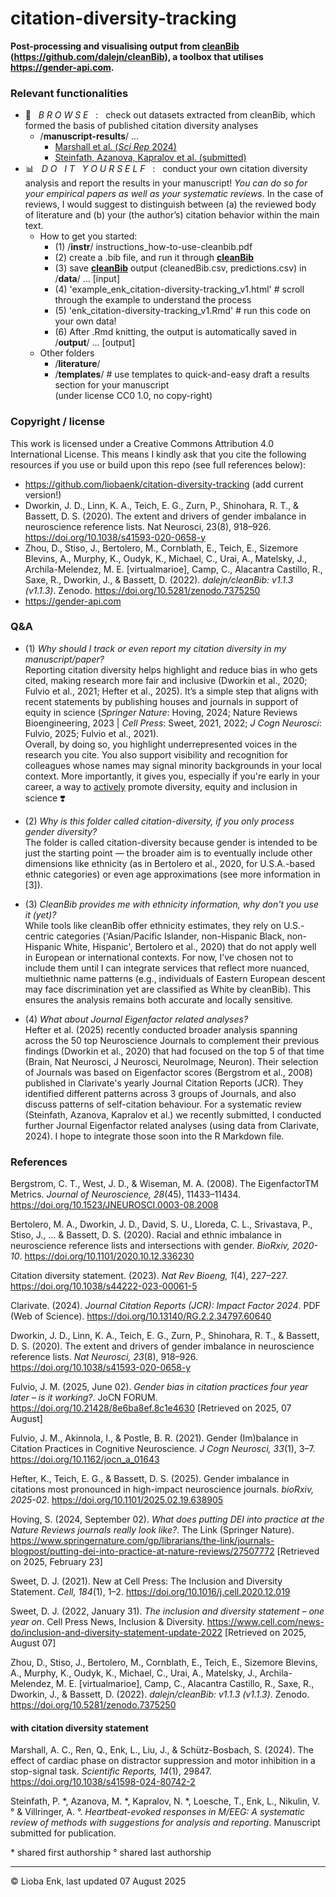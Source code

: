 # citation-diversity-tracking
**Post-processing and visualising output from <ins>cleanBib</ins> (https://github.com/dalejn/cleanBib), a toolbox that utilises https://gender-api.com.**

### Relevant functionalities

+ :eyes: &nbsp; *B R O W S E* &nbsp; : &nbsp; check out datasets extracted from cleanBib, which formed the basis of published citation diversity analyses
  + /**manuscript-results**/ ...
    + [Marshall et al. (*Sci Rep* 2024)](https://github.com/liobaenk/citation-diversity-tracking/tree/main/manuscript-results/2024_marshall-et-al_distractor)
    + [Steinfath, Azanova, Kapralov et al. (submitted)](https://github.com/liobaenk/citation-diversity-tracking/tree/main/manuscript-results/2025_steinfath-et-al_hep-review/)
+ :bar_chart: &nbsp; *D O &nbsp; I T &nbsp; Y O U R S E L F* &nbsp; : &nbsp; conduct your own citation diversity analysis and report the results in your manuscript! *You can do so for your empirical papers as well as your systematic reviews*. In the case of reviews, I would suggest to distinguish between (a) the reviewed body of literature and (b) your (the author’s) citation behavior within the main text.
  + How to get you started:
    + (1) /**instr**/ instructions_how-to-use-cleanbib.pdf
    + (2) create a .bib file, and run it through **<ins>cleanBib</ins>**
    + (3) save **<ins>cleanBib</ins>** output (cleanedBib.csv, predictions.csv) in /**data**/ ... [input]
    + (4) 'example_enk_citation-diversity-tracking_v1.html' # scroll through the example to understand the process
    + (5) 'enk_citation-diversity-tracking_v1.Rmd' # run this code on your own data!
    + (6) After .Rmd knitting, the output is automatically saved in /**output**/ ... [output]
  + Other folders
    + /**literature**/
    + /**templates**/ # use templates to quick-and-easy draft a results section for your manuscript <br />(under license CC0 1.0, no copy-right)
   
### Copyright / license

This work is licensed under a Creative Commons Attribution 4.0 International License. This means I kindly ask that you cite the following resources if you use or build upon this repo (see full references below):
+ https://github.com/liobaenk/citation-diversity-tracking (add current version!)
+ Dworkin, J. D., Linn, K. A., Teich, E. G., Zurn, P., Shinohara, R. T., & Bassett, D. S. (2020). The extent and drivers of gender imbalance in neuroscience reference lists. Nat Neurosci, 23(8), 918–926. https://doi.org/10.1038/s41593-020-0658-y
+ Zhou, D., Stiso, J., Bertolero, M., Cornblath, E., Teich, E., Sizemore Blevins, A., Murphy, K., Oudyk, K., Michael, C., Urai, A., Matelsky, J., Archila-Melendez, M. E. [virtualmarioe], Camp, C., Alacantra Castillo, R., Saxe, R., Dworkin, J., & Bassett, D. (2022). *dalejn/cleanBib: v1.1.3 (v1.1.3)*. Zenodo. https://doi.org/10.5281/zenodo.7375250
+ https://gender-api.com

### Q&A

+ (1) *Why should I track or even report my citation diversity in my manuscript/paper?* <br />Reporting citation diversity helps highlight and reduce bias in who gets cited, making research more fair and inclusive (Dworkin et al., 2020; Fulvio et al., 2021; Hefter et al., 2025). It’s a simple step that aligns with recent statements by publishing houses and journals in support of equity in science (*Springer Nature*: Hoving, 2024; Nature Reviews Bioengineering, 2023 | *Cell Press*: Sweet, 2021, 2022; *J Cogn Neurosci*: Fulvio, 2025; Fulvio et al., 2021).<br />
Overall, by doing so, you highlight underrepresented voices in the research you cite. You also support visibility and recognition for colleagues whose names may signal minority backgrounds in your local context. More importantly, it gives you, especially if you're early in your career, a way to <ins>actively</ins> promote diversity, equity and inclusion in science ❣️

+ (2) *Why is this folder called citation-diversity, if you only process gender diversity?* <br />The folder is called citation-diversity because gender is intended to be just the starting point — the broader aim is to eventually include other dimensions like ethnicity (as in Bertolero et al., 2020, for U.S.A.-based ethnic categories) or even age approximations (see more information in [3]).

+ (3) *CleanBib provides me with ethnicity information, why don't you use it (yet)?* <br />While tools like cleanBib offer ethnicity estimates, they rely on U.S.-centric categories ('Asian/Pacific Islander, non-Hispanic Black, non-Hispanic White, Hispanic', Bertolero et al., 2020) that do not apply well in European or international contexts. For now, I’ve chosen not to include them until I can integrate services that reflect more nuanced, multiethnic name patterns (e.g., individuals of Eastern European descent may face discrimination yet are classified as White by cleanBib). This ensures the analysis remains both accurate and locally sensitive.

+ (4) *What about Journal Eigenfactor related analyses?* <br />Hefter et al. (2025) recently conducted broader analysis spanning across the 50 top Neuroscience Journals to complement their previous findings (Dworkin et al., 2020) that had focused on the top 5 of that time (Brain, Nat Neurosci, J Neurosci, NeuroImage, Neuron). Their selection of Journals was based on Eigenfactor scores (Bergstrom et al., 2008) published in Clarivate's yearly Journal Citation Reports (JCR). They identified different patterns across 3 groups of Journals, and also discuss patterns of self-citation behaviour. For a systematic review (Steinfath, Azanova, Kapralov et al.) we recently submitted, I conducted further Journal Eigenfactor related analyses (using data from Clarivate, 2024). I hope to integrate those soon into the R Markdown file.

### References

Bergstrom, C. T., West, J. D., & Wiseman, M. A. (2008). The EigenfactorTM Metrics. *Journal of Neuroscience, 28*(45), 11433–11434. https://doi.org/10.1523/JNEUROSCI.0003-08.2008 

Bertolero, M. A., Dworkin, J. D., David, S. U., Lloreda, C. L., Srivastava, P., Stiso, J., ... & Bassett, D. S. (2020). Racial and ethnic imbalance in neuroscience reference lists and intersections with gender. *BioRxiv, 2020-10*. https://doi.org/10.1101/2020.10.12.336230

Citation diversity statement. (2023). *Nat Rev Bioeng, 1*(4), 227–227. https://doi.org/10.1038/s44222-023-00061-5

Clarivate. (2024). *Journal Citation Reports (JCR): Impact Factor 2024*. PDF (Web of Science). https://doi.org/10.13140/RG.2.2.34797.60640

Dworkin, J. D., Linn, K. A., Teich, E. G., Zurn, P., Shinohara, R. T., & Bassett, D. S. (2020). The extent and drivers of gender imbalance in neuroscience reference lists. *Nat Neurosci, 23*(8), 918–926. https://doi.org/10.1038/s41593-020-0658-y

Fulvio, J. M. (2025, June 02). *Gender bias in citation practices four year later – is it working?*. JoCN FORUM. https://doi.org/10.21428/8e6ba8ef.8c1e4630 [Retrieved on 2025, 07 August]

Fulvio, J. M., Akinnola, I., & Postle, B. R. (2021). Gender (Im)balance in Citation Practices in Cognitive Neuroscience. *J Cogn Neurosci, 33*(1), 3–7. https://doi.org/10.1162/jocn_a_01643 

Hefter, K., Teich, E. G., & Bassett, D. S. (2025). Gender imbalance in citations most pronounced in high-impact neuroscience journals. *bioRxiv, 2025-02*. https://doi.org/10.1101/2025.02.19.638905

Hoving, S. (2024, September 02). *What does putting DEI into practice at the Nature Reviews journals really look like?*. The Link (Springer Nature). https://www.springernature.com/gp/librarians/the-link/journals-blogpost/putting-dei-into-practice-at-nature-reviews/27507772 [Retrieved on 2025, February 23]

Sweet, D. J. (2021). New at Cell Press: The Inclusion and Diversity Statement. *Cell, 184*(1), 1–2. https://doi.org/10.1016/j.cell.2020.12.019

Sweet, D. J. (2022, January 31). *The inclusion and diversity statement – one year on*. Cell Press News, Inclusion & Diversity. https://www.cell.com/news-do/inclusion-and-diversity-statement-update-2022 [Retrieved on 2025, August 07]

Zhou, D., Stiso, J., Bertolero, M., Cornblath, E., Teich, E., Sizemore Blevins, A., Murphy, K., Oudyk, K., Michael, C., Urai, A., Matelsky, J., Archila-Melendez, M. E. [virtualmarioe], Camp, C., Alacantra Castillo, R., Saxe, R., Dworkin, J., & Bassett, D. (2022). *dalejn/cleanBib: v1.1.3 (v1.1.3)*. Zenodo. https://doi.org/10.5281/zenodo.7375250

#### with citation diversity statement

Marshall, A. C., Ren, Q., Enk, L., Liu, J., & Schütz-Bosbach, S. (2024). The effect of cardiac phase on distractor suppression and motor inhibition in a stop-signal task. *Scientific Reports, 14*(1), 29847. https://doi.org/10.1038/s41598-024-80742-2

Steinfath, P. &ast;, Azanova, M. &ast;, Kapralov, N. &ast;, Loesche, T., Enk, L., Nikulin, V. ° & Villringer, A. °. *Heartbeat-evoked responses in M/EEG: A systematic review of methods with suggestions for analysis and reporting*. Manuscript submitted for publication.

&ast; shared first authorship ° shared last authorship

---

&copy; Lioba Enk, last updated 07 August 2025
